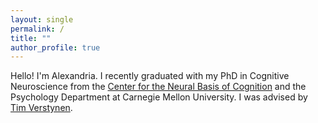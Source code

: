 ```yaml
---
layout: single
permalink: / 
title: ""
author_profile: true
---
```


<!-- ---
permalink: /
title: ""
excerpt: ""
author_profile: true
redirect_from:
  - /about/
  - /about.html
---
 -->


Hello! I'm Alexandria. I recently graduated with my PhD in Cognitive Neuroscience from the [Center for the Neural Basis of Cognition](https://www.cnbc.cmu.edu/) and the Psychology Department at Carnegie Mellon University. I was advised by [Tim Verstynen](https://www.cmu.edu/dietrich/psychology/cognitiveaxon/members.html).


